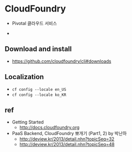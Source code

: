 # CloudFoundry

- Pivotal 클라우드 서비스
*


## Download and install
- https://github.com/cloudfoundry/cli#downloads

## Localization
- `cf config --locale en_US`
- `cf config --locale ko_KR`



## ref

- Getting Started
  - http://docs.cloudfoundry.org
- PaaS Backend, CloudFoundry 뽀개기 (Part1, 2) by 박난하
  - http://deview.kr/2013/detail.nhn?topicSeq=32
  - http://deview.kr/2013/detail.nhn?topicSeq=48
